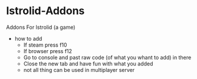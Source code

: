# Istrolid-Addons
Addons For Istrolid (a game)

- how to add
   - If steam press f10
   - If browser press f12
   - Go to console and past raw code (of what you whant to add) in there
   - Close the new tab and have fun with what you added
   - not all thing can be used in multiplayer server
